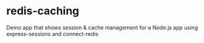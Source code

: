 # redis-caching
Demo app that shows session &amp; cache management for a Node.js app using express-sessions and connect-redis
